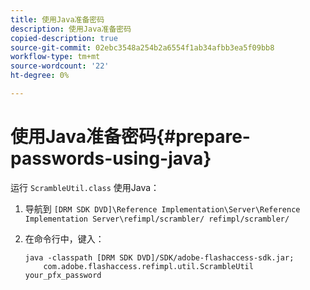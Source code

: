```yaml
---
title: 使用Java准备密码
description: 使用Java准备密码
copied-description: true
source-git-commit: 02ebc3548a254b2a6554f1ab34afbb3ea5f09bb8
workflow-type: tm+mt
source-wordcount: '22'
ht-degree: 0%

---
```


# 使用Java准备密码{#prepare-passwords-using-java}

运行 `ScrambleUtil.class` 使用Java：

1. 导航到 `[DRM SDK DVD]\Reference Implementation\Server\Reference Implementation Server\refimpl/scrambler/ refimpl/scrambler/`
1. 在命令行中，键入：

   ```
   java -classpath [DRM SDK DVD]/SDK/adobe-flashaccess-sdk.jar;  
       com.adobe.flashaccess.refimpl.util.ScrambleUtil your_pfx_password
   ```
